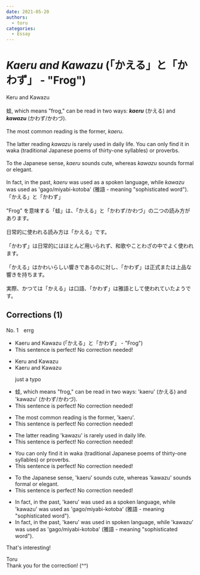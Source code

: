 ```yaml
---
date: 2021-05-20
authors:
  - toru
categories:
  - Essay
---
```


<h1 id="subject_show"><strong><em>Kaeru and Kawazu</strong></em> (「かえる」と「かわず」 - "Frog")</h1>
<div class="date" hidden>May 20, 2021 20:02</div>
<div id="post"><div id="body_show_ori">
Keru and Kawazu<br/><br/>蛙, which means "frog," can be read in two ways: <strong><em>kaeru</em></strong> (かえる) and <strong><em>kawazu</em></strong> (かわず/かわづ).<br/><br/>The most common reading is the former, <em>kaeru</em>.<br/><br/>The latter reading <em>kawazu</em> is rarely used in daily life. You can only find it in waka (traditional Japanese poems of thirty-one syllables) or proverbs.<br/><br/>To the Japanese sense, <em>kaeru</em> sounds cute, whereas <em>kawazu</em> sounds formal or elegant.<br/><br/>In fact, in the past, <em>kaeru</em> was used as a spoken language, while <em>kawazu</em> was used as 'gago/miyabi-kotoba' (雅語 - meaning "sophisticated word").
</div></div>

<!-- more -->

<div id="post_ja"><div id="body_show_mo">
「かえる」と「かわず」<br/><br/>"Frog" を意味する「蛙」は、「かえる」と「かわず/かわづ」の二つの読み方があります。<br/><br/>日常的に使われる読み方は「かえる」です。<br/><br/>「かわず」は日常的にはほとんど用いられず、和歌やことわざの中でよく使われます。<br/><br/>「かえる」はかわいらしい響きであるのに対し、「かわず」は正式または上品な響きを持ちます。<br/><br/>実際、かつては「かえる」は口語、「かわず」は雅語として使われていたようです。
</div></div>

## Corrections (1)
<div id="block"><div class="first_name"> No. 1　<span class="just_name">errg</span></div><div id="block2">
<ul class="correction_field">
<li class="incorrect">Kaeru and Kawazu (「かえる」と「かわず」 - "Frog")</li>
<li class="corrected perfect">This sentence is perfect! No correction needed!</li>
</ul>
<ul class="correction_field">
<li class="incorrect">Keru and Kawazu</li>
<li class="corrected correct">
K<span class="f_blue">a</span>eru and Kawazu
<p class="correction_comment">just a typo</p>
</li>
</ul>
<ul class="correction_field">
<li class="incorrect">蛙, which means "frog," can be read in two ways: 'kaeru' (かえる) and 'kawazu' (かわず/かわづ).</li>
<li class="corrected perfect">This sentence is perfect! No correction needed!</li>
</ul>
<ul class="correction_field">
<li class="incorrect">The most common reading is the former, 'kaeru'.</li>
<li class="corrected perfect">This sentence is perfect! No correction needed!</li>
</ul>
<ul class="correction_field">
<li class="incorrect">The latter reading 'kawazu' is rarely used in daily life.</li>
<li class="corrected perfect">This sentence is perfect! No correction needed!</li>
</ul>
<ul class="correction_field">
<li class="incorrect">You can only find it in waka (traditional Japanese poems of thirty-one syllables) or proverbs.</li>
<li class="corrected perfect">This sentence is perfect! No correction needed!</li>
</ul>
<ul class="correction_field">
<li class="incorrect">To the Japanese sense, 'kaeru' sounds cute, whereas 'kawazu' sounds formal or elegant.</li>
<li class="corrected perfect">This sentence is perfect! No correction needed!</li>
</ul>
<ul class="correction_field">
<li class="incorrect">In fact, in the past, 'kaeru' was used as a spoken language, while 'kawazu' was used as 'gago/miyabi-kotoba' (雅語 - meaning "sophisticated word").</li>
<li class="corrected correct">
In fact, in the past, 'kaeru' was used <span class="f_blue">in</span> spoken language, while 'kawazu' was used as 'gago/miyabi-kotoba' (雅語 - meaning "sophisticated word").
</li>
</ul>
<p class="comment_small">
 That's interesting!
</p>

</div><div class="name"><span class="just_name">Toru</span><br>
Thank you for the correction! (^^)
</div>
</div>

